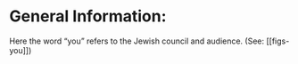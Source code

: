# General Information:

Here the word “you” refers to the Jewish council and audience. (See: [[figs-you]])